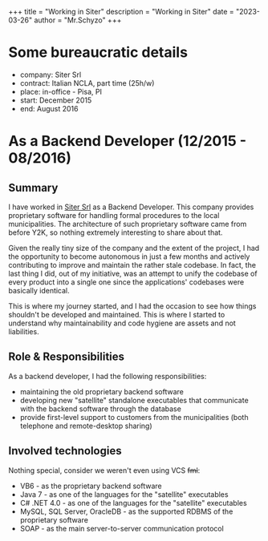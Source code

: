 +++
title = "Working in Siter"
description = "Working in Siter"
date = "2023-03-26"
author = "Mr.Schyzo"
+++

# Some bureaucratic details
- company: Siter Srl
- contract: Italian NCLA, part time (25h/w)
- place: in-office - Pisa, PI
- start: December 2015
- end: August 2016

# As a Backend Developer (12/2015 - 08/2016)

## Summary

I have worked in [Siter Srl](https://www.siter.it/) as a Backend Developer. This company provides proprietary software
for handling formal procedures to the local municipalities.
The architecture of such proprietary software came from before Y2K, so nothing extremely interesting to share about that.

Given the really tiny size of the company and the extent of the project, I had the opportunity to become autonomous in just a few months
and actively contributing to improve and maintain the rather stale codebase.
In fact, the last thing I did, out of my initiative, was an attempt to unify the codebase of every product into a single one
since the applications' codebases were basically identical.

This is where my journey started, and I had the occasion to see how things shouldn't be developed and maintained. This is
where I started to understand why maintainability and code hygiene are assets and not liabilities.

## Role & Responsibilities

As a backend developer, I had the following responsibilities:
- maintaining the old proprietary backend software
- developing new "satellite" standalone executables that communicate with the backend software through the database
- provide first-level support to customers from the municipalities (both telephone and remote-desktop sharing)

## Involved technologies

Nothing special, consider we weren't even using VCS ~~fml~~:
- VB6 - as the proprietary backend software
- Java 7 - as one of the languages for the "satellite" executables
- C# .NET 4.0 - as one of the languages for the "satellite" executables
- MySQL, SQL Server, OracleDB - as the supported RDBMS of the proprietary software
- SOAP - as the main server-to-server communication protocol
